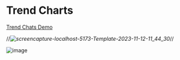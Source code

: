 # Trend Charts

[Trend Chats Demo](https://hadep275.github.io/TrendCharts/)
  
//*![screencapture-localhost-5173-Template-2023-11-12-11_44_30](https://github.com/hadep275/TrendCharts/assets/65734173/c7654466-ad76-42be-8d0d-a49b74352dbd)*//


![image](https://github.com/hadep275/TrendCharts/assets/65734173/0ee3ba49-7f5a-4949-9272-8f8a9516d4c7)
